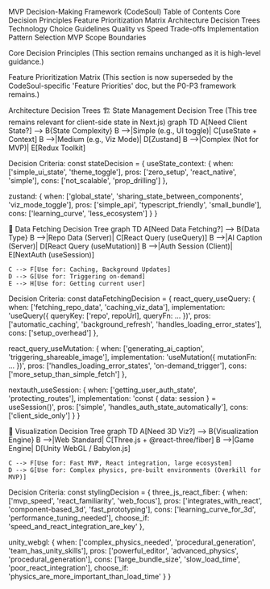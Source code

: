 MVP Decision-Making Framework (CodeSoul)
Table of Contents
Core Decision Principles
Feature Prioritization Matrix
Architecture Decision Trees
Technology Choice Guidelines
Quality vs Speed Trade-offs
Implementation Pattern Selection
MVP Scope Boundaries

Core Decision Principles
(This section remains unchanged as it is high-level guidance.)

Feature Prioritization Matrix
(This section is now superseded by the CodeSoul-specific 'Feature Priorities' doc, but the P0-P3 framework remains.)

Architecture Decision Trees
🏗️ State Management Decision Tree
(This tree remains relevant for client-side state in Next.js)
graph TD
    A[Need Client State?] --> B{State Complexity}
    B -->|Simple (e.g., UI toggle)| C[useState + Context]
    B -->|Medium (e.g., Viz Mode)| D[Zustand]
    B -->|Complex (Not for MVP)| E[Redux Toolkit]
    
Decision Criteria:
const stateDecision = {
  useState_context: {
    when: ['simple_ui_state', 'theme_toggle'],
    pros: ['zero_setup', 'react_native', 'simple'],
    cons: ['not_scalable', 'prop_drilling']
  },
  
  zustand: {
    when: ['global_state', 'sharing_state_between_components', 'viz_mode_toggle'],
    pros: ['simple_api', 'typescript_friendly', 'small_bundle'],
    cons: ['learning_curve', 'less_ecosystem']
  }
}

🔄 Data Fetching Decision Tree
graph TD
    A[Need Data Fetching?] --> B{Data Type}
    B -->|Repo Data (Server)| C[React Query (useQuery)]
    B -->|AI Caption (Server)| D[React Query (useMutation)]
    B -->|Auth Session (Client)| E[NextAuth (useSession)]
    
    C --> F[Use for: Caching, Background Updates]
    D --> G[Use for: Triggering on-demand]
    E --> H[Use for: Getting current user]

Decision Criteria:
const dataFetchingDecision = {
  react_query_useQuery: {
    when: ['fetching_repo_data', 'caching_viz_data'],
    implementation: 'useQuery({ queryKey: [\'repo\', repoUrl], queryFn: ... })',
    pros: ['automatic_caching', 'background_refresh', 'handles_loading_error_states'],
    cons: ['setup_overhead']
  },
  
  react_query_useMutation: {
    when: ['generating_ai_caption', 'triggering_shareable_image'],
    implementation: 'useMutation({ mutationFn: ... })',
    pros: ['handles_loading_error_states', 'on-demand_trigger'],
    cons: ['more_setup_than_simple_fetch']
  },
  
  nextauth_useSession: {
    when: ['getting_user_auth_state', 'protecting_routes'],
    implementation: 'const { data: session } = useSession()',
    pros: ['simple', 'handles_auth_state_automatically'],
    cons: ['client_side_only']
  }
}

🎨 Visualization Decision Tree
graph TD
    A[Need 3D Viz?] --> B{Visualization Engine}
    B -->|Web Standard| C[Three.js + @react-three/fiber]
    B -->|Game Engine| D[Unity WebGL / Babylon.js]
    
    C --> F[Use for: Fast MVP, React integration, large ecosystem]
    D --> G[Use for: Complex physics, pre-built environments (Overkill for MVP)]

Decision Criteria:
const stylingDecision = {
  three_js_react_fiber: {
    when: ['mvp_speed', 'react_familiarity', 'web_focus'],
    pros: ['integrates_with_react', 'component-based_3d', 'fast_prototyping'],
    cons: ['learning_curve_for_3d', 'performance_tuning_needed'],
    choose_if: 'speed_and_react_integration_are_key'
  },
  
  unity_webgl: {
    when: ['complex_physics_needed', 'procedural_generation', 'team_has_unity_skills'],
    pros: ['powerful_editor', 'advanced_physics', 'procedural_generation'],
    cons: ['large_bundle_size', 'slow_load_time', 'poor_react_integration'],
    choose_if: 'physics_are_more_important_than_load_time'
  }
}